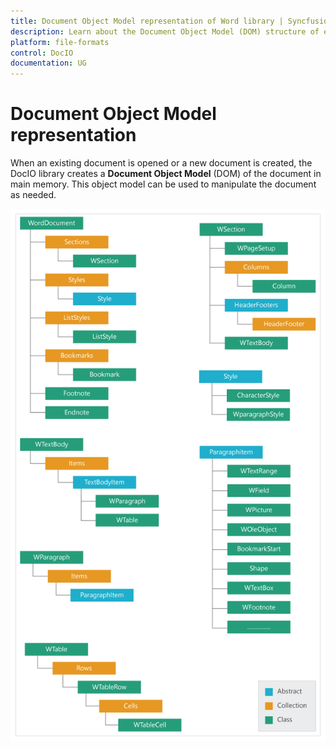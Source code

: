 ```yaml
---
title: Document Object Model representation of Word library | Syncfusion
description: Learn about the Document Object Model (DOM) structure of elements such as section, paragraph, table, text body etc. present in a Word document.
platform: file-formats
control: DocIO
documentation: UG
---
```

# Document Object Model representation

When an existing document is opened or a new document is created, the DocIO library creates a **Document Object Model** (DOM) of the document in main memory. This object model can be used to manipulate the document as needed.

![](DocumentObjectModelrepresentation_images/DocumentObjectModelrepresentation_img1.png)


